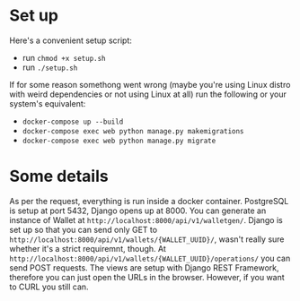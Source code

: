 # Set up
Here's a convenient setup script:
- run `chmod +x setup.sh`
- run `./setup.sh`
  
If for some reason somethong went wrong (maybe you're using Linux distro with weird dependencies or not using Linux at all) run the following or your system's equivalent:
- `docker-compose up --build`
- `docker-compose exec web python manage.py makemigrations`
- `docker-compose exec web python manage.py migrate`

# Some details
As per the request, everything is run inside a docker container. PostgreSQL is setup at port 5432, Django opens up at 8000.
You can generate an instance of Wallet at `http://localhost:8000/api/v1/walletgen/`. Django is set up so that you can send only GET to `http://localhost:8000/api/v1/wallets/{WALLET_UUID}/`, wasn't really sure whether it's a strict requiremnt, though. At `http://localhost:8000/api/v1/wallets/{WALLET_UUID}/operations/` you can send POST requests. The views are setup with Django REST Framework, therefore you can just open the URLs in the browser. However, if you want to CURL you still can.
